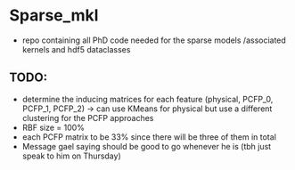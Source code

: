 # Sparse_mkl
* repo containing all PhD code needed for the sparse models /associated kernels and hdf5 dataclasses

## TODO:
* determine the inducing matrices for each feature (physical, PCFP_0, PCFP_1, PCFP_2) -> can use KMeans for physical but use a different clustering for the PCFP approaches
* RBF size = 100%
* each PCFP matrix to be 33% since there will be three of them in total
* Message gael saying should be good to go whenever he is (tbh just speak to him on Thursday)